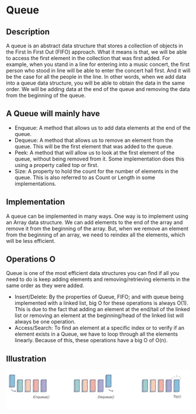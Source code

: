 ﻿# Queue 

## Description

A queue is an abstract data structure that stores a collection of objects in the First In First Out (FIFO) approach.
What it means is that, we will be able to access the first element in the collection that was first added. For example, when you stand in a line for entering into a music concert, the first person who stood in line will be able to enter the concert hall first. And it will be the case for all the people in the line. In other words, when we add data into a queue data structure, you will be able to obtain the data in the same order. We will be adding data at the end of the queue and removing the data from the beginning of the queue.

## A Queue will mainly have

 * Enqueue: A method that allows us to add data elements at the end of the queue.
 * Dequeue: A method that allows us to remove an element from the queue. This will be the first element that was added to the queue.
 * Peek: A method that will allow us to look at the first element of the queue, without being removed from it. Some implementation does this using a property called top or first.
 * Size: A property to hold the count for the number of elements in the queue. This is also referred to as Count or Length in some implementations.

## Implementation

 A queue can be implemented in many ways. One way is to implement using an Array data structure.
 We can add elements to the end of the array and remove it from the beginning of the array. 
 But, when we remove an element from the beginning of an array, we need to reindex all the elements, which will be less efficient. 

## Operations O
 Queue is one of the most efficient data structures you can find if all you need to do is keep adding elements and removing/retrieving elements in the same order as they were added.

 * Insert/Delete: By the properties of Queue, FIFO; and with queue being implemented with a linked list, big O for these operations is always O(1). This is due to the fact that adding an element at the end/tail of the linked list or removing an element at the beginning/head of the linked list will always be one operation.
 * Access/Search: To find an element at a specific index or to verify if an element exists in a Queue, we have to loop through all the elements linearly. Because of this, these operations have a big O of O(n).

## Illustration 
![Structure](https://github.com/NaorShmueli/DataStructure/blob/master/DataStructures/Images/Queue.JPG?raw=true)
